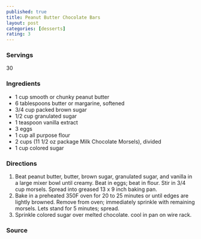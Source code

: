 ```yaml
---
published: true
title: Peanut Butter Chocolate Bars
layout: post
categories: [desserts]
rating: 3
---
```

### Servings
30

### Ingredients
- 1 cup smooth or chunky peanut butter
- 6 tablespoons butter or margarine, softened
- 3/4 cup packed brown sugar
- 1/2 cup granulated sugar
- 1 teaspoon vanilla extract
- 3 eggs
- 1 cup all purpose flour
- 2 cups (11 1/2 oz package Milk Chocolate Morsels), divided
- 1 cup colored sugar

### Directions
1. Beat peanut butter, butter, brown sugar, granulated sugar, and vanilla in a large mixer bowl until creamy.  Beat in eggs; beat in flour.  Stir in 3/4 cup morsels.  Spread into greased 13 x 9 inch baking pan.
2. Bake in a preheated 350F oven for 20 to 25 minutes or until edges are lightly browned.  Remove from oven; immediately sprinkle with remaining morsels.  Lets stand for 5 minutes; spread.
3. Sprinkle colored sugar over melted chocolate.  cool in pan on wire rack.

### Source

